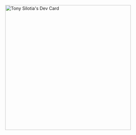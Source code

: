 <a href="https://app.daily.dev/TonySilotia"><img src="https://api.daily.dev/devcards/c2944a7a70b64aa4af60355926390a78.png?r=dqn" width="400" alt="Tony Silotia's Dev Card"/></a>
